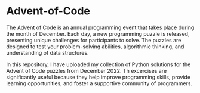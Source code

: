 # Advent-of-Code
The Advent of Code is an annual programming event that takes place during the month of December. Each day, a new programming puzzle is released, presenting unique challenges for participants to solve. The puzzles are designed to test your problem-solving abilities, algorithmic thinking, and understanding of data structures.

In this repository, I have uploaded my collection of Python solutions for the Advent of Code puzzles from December 2022.
Th excercises are significantly useful because they help improve programming skills, provide learning opportunities, and foster a supportive community of programmers.
